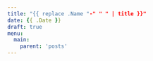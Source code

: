 ```yaml
---
title: "{{ replace .Name "-" " " | title }}"
date: {{ .Date }}
draft: true
menu:
  main:
    parent: 'posts'
---
```

